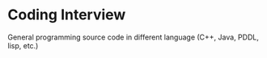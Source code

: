 # Coding Interview
General programming source code in different language (C++, Java, PDDL, lisp, etc.)
